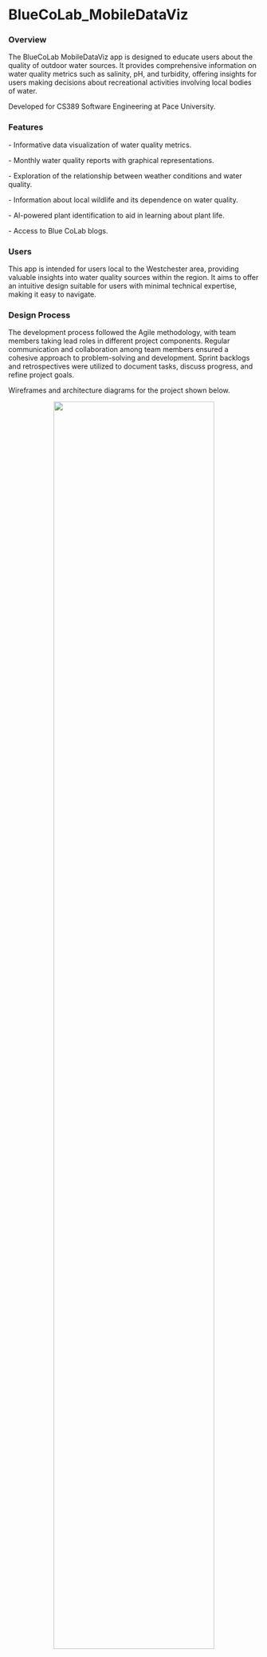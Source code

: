 # BlueCoLab_MobileDataViz
<h3>Overview</h3>
<p>The BlueCoLab MobileDataViz app is designed to educate users about the quality of outdoor water sources. It provides comprehensive information on water quality metrics such as salinity, pH, and turbidity, offering insights for users making decisions about recreational activities involving local bodies of water.
</p>
<p>Developed for CS389 Software Engineering at Pace University.
</p>
<h3> Features </h3>
<p>
    - Informative data visualization of water quality metrics.
</p>
<p>
    - Monthly water quality reports with graphical representations.
</p>
<p>
    - Exploration of the relationship between weather conditions and water quality.
</p>
<p>
    - Information about local wildlife and its dependence on water quality.
</p>
<p>
    - AI-powered plant identification to aid in learning about plant life.
</p>
<p>
   -  Access to Blue CoLab blogs.
</p>
<h3> Users </h3>
<p>
    This app is intended for users local to the Westchester area, providing valuable insights into water quality sources within the region. It aims to offer an intuitive design suitable for users with minimal technical expertise, making it easy to navigate.
</p>
<h3> Design Process </h3>
<p> The development process followed the Agile methodology, with team members taking lead roles in different project components. Regular communication and collaboration among team members ensured a cohesive approach to problem-solving and development. Sprint backlogs and retrospectives were utilized to document tasks, discuss progress, and refine project goals.

Wireframes and architecture diagrams for the project shown below.
</p>
<p align="center" width="100%">
    <img width="80%" src="https://media.discordapp.net/attachments/381066127129706501/1160307209952047114/image.png?ex=65342f4c&is=6521ba4c&hm=f45bd882f7bebf32040f9067604f8096f07f7645f0cebf85431ac3e7772d8492&=&width=636&height=586">
</p>
<p>For a detailed software specification document, <a href="https://docs.google.com/document/d/1jLOfLNpO9n5WtAkfG0nEC0G0osjd11xt/edit?usp=sharing&ouid=111444997732881039746&rtpof=true&sd=true" target="_blank">click here</a>.</p>

<p align="center" width="100%">
    <img width="80%" src="https://media.discordapp.net/attachments/381066127129706501/1160307209952047114/image.png?ex=65342f4c&is=6521ba4c&hm=f45bd882f7bebf32040f9067604f8096f07f7645f0cebf85431ac3e7772d8492&=&width=636&height=586">
</p>

<h3> Team </h3>
<p>
    The members of the team include Ardin Kraja, Erin Sorbella, Kenji Okura, Lulu Moquette, and Meryl Mizell.
</p>
